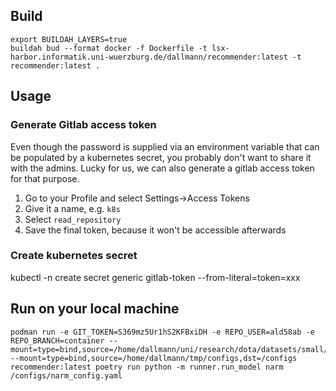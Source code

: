 ## Build
```
export BUILDAH_LAYERS=true
buildah bud --format docker -f Dockerfile -t lsx-harbor.informatik.uni-wuerzburg.de/dallmann/recommender:latest -t recommender:latest .
```

## Usage
### Generate Gitlab access token
Even though the password is supplied via an environment variable that can be populated by a kubernetes secret, you
probably don't want to share it with the admins. Lucky for us, we can also generate a gitlab access token for that
purpose. 

1. Go to your Profile and select Settings->Access Tokens
2. Give it a name, e.g. `k8s`
3. Select `read_repository`
4. Save the final token, because it won't be accessible afterwards

### Create kubernetes secret
kubectl -n <namespace> create secret generic gitlab-token --from-literal=token=xxx

## Run on your local machine
```
podman run -e GIT_TOKEN=S369mz5Ur1hS2KFBxiDH -e REPO_USER=ald58ab -e REPO_BRANCH=container --mount=type=bind,source=/home/dallmann/uni/research/dota/datasets/small/preprocessed/match_split,dst=/dataset --mount=type=bind,source=/home/dallmann/tmp/configs,dst=/configs recommender:latest poetry run python -m runner.run_model narm /configs/narm_config.yaml
```